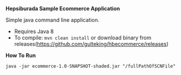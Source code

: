 **Hepsiburada Sample Ecommerce Application**

Simple java command line application.
 - Requires Java 8 
 - To compile: `mvn clean install` or download binary from releases(https://github.com/gulteking/hbecommerce/releases)

**How To Run**

    java -jar ecommerce-1.0-SNAPSHOT-shaded.jar "/fullPathOfSCNFile"
    

